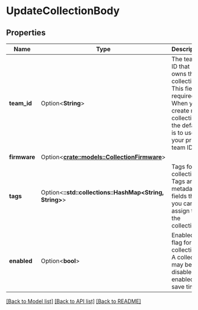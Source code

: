 # UpdateCollectionBody

## Properties

Name | Type | Description | Notes
------------ | ------------- | ------------- | -------------
**team_id** | Option<**String**> | The team ID that owns the collection. This field is required. When you create new collections the default is to use your private team ID. | [optional]
**firmware** | Option<[**crate::models::CollectionFirmware**](CollectionFirmware.md)> |  | [optional]
**tags** | Option<**::std::collections::HashMap<String, String>**> | Tags for the collection. Tags are metadata fields that you can assign to the collection. | [optional]
**enabled** | Option<**bool**> | Enabled flag for the collection. A collection may be disabled or enabled to save time. | [optional]

[[Back to Model list]](../README.md#documentation-for-models) [[Back to API list]](../README.md#documentation-for-api-endpoints) [[Back to README]](../README.md)


